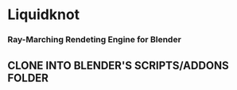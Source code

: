 # Liquidknot
### Ray-Marching Rendeting Engine for Blender
## CLONE INTO BLENDER'S SCRIPTS/ADDONS FOLDER
